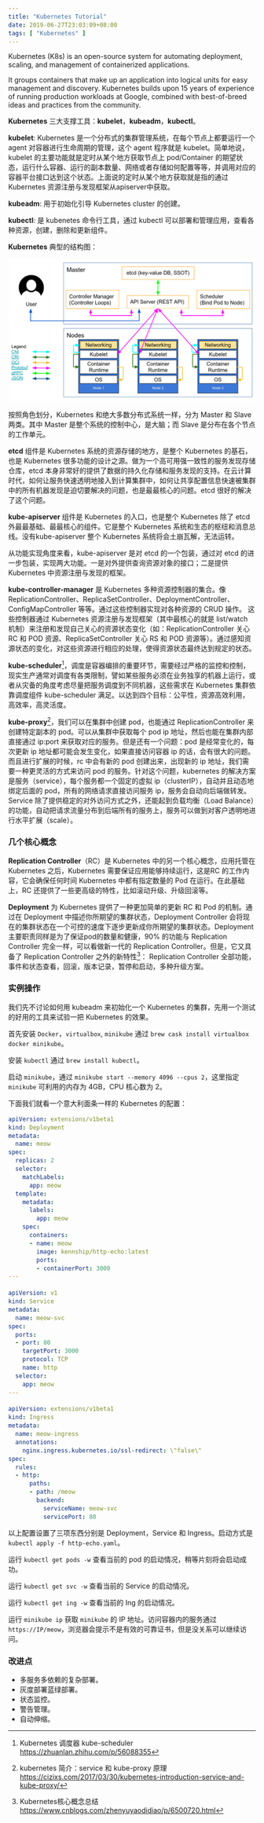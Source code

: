 ```yaml
---
title: "Kubernetes Tutorial"
date: 2019-06-27T23:03:09+08:00
tags: [ "Kubernetes" ]
---
```


Kubernetes (K8s) is an open-source system for automating deployment, scaling, and management of containerized applications.

It groups containers that make up an application into logical units for easy management and discovery. Kubernetes builds upon 15 years of experience of running production workloads at Google, combined with best-of-breed ideas and practices from the community.

<!--more-->

__Kubernetes__ 三大支撑工具：__kubelet__，__kubeadm__，__kubectl__。

__kubelet__: Kubernetes 是一个分布式的集群管理系统，在每个节点上都要运行一个 agent 对容器进行生命周期的管理，这个 agent 程序就是 kubelet。简单地说，kubelet 的主要功能就是定时从某个地方获取节点上 pod/Container 的期望状态，运行什么容器、运行的副本数量、网络或者存储如何配置等等，并调用对应的容器平台接口达到这个状态。上面说的定时从某个地方获取就是指的通过 Kubernetes 资源注册与发现框架从apiserver中获取。

__kubeadm__: 用于初始化引导 Kubernetes cluster 的创建。

__kubectl__: 是 kubenetes 命令行工具，通过 kubectl 可以部署和管理应用，查看各种资源，创建，删除和更新组件。

__Kubernetes__ 典型的结构图：

![Kubernetes](/img/kubernetes-control-plane.png)

按照角色划分，Kubernetes 和绝大多数分布式系统一样，分为 Master 和 Slave 两类。其中 Master 是整个系统的控制中心，是大脑；而 Slave 是分布在各个节点的工作单元。

__etcd__ 组件是 Kubernetes 系统的资源存储的地方，是整个 Kubernetes 的基石，也是 Kubernetes 很多功能的设计之源。做为一个高可用强一致性的服务发现存储仓库，etcd 本身非常好的提供了数据的持久化存储和服务发现的支持。在云计算时代，如何让服务快速透明地接入到计算集群中，如何让共享配置信息快速被集群中的所有机器发现是迫切要解决的问题，也是最最核心的问题。etcd 很好的解决了这个问题。

__kube-apiserver__ 组件是 Kubernetes 的入口，也是整个 Kubernetes 除了 etcd 外最最基础、最最核心的组件。它是整个 Kubernetes 系统和生态的枢纽和消息总线。没有kube-apiserver 整个 Kubernetes 系统将会土崩瓦解，无法运转。

从功能实现角度来看，kube-apiserver 是对 etcd 的一个包装，通过对 etcd 的进一步包装，实现两大功能。一是对外提供查询资源对象的接口；二是提供 Kubernetes 中资源注册与发现的框架。

__kube-controller-manager__ 是 Kubernetes 多种资源控制器的集合。像 ReplicationController、ReplicaSetController、DeploymentController、ConfigMapController 等等。通过这些控制器实现对各种资源的 CRUD 操作。 这些控制器通过 Kubernetes 资源注册与发现框架（其中最核心的就是 list/watch 机制）来注册和发现自己关心的资源状态变化（如：ReplicationController 关心 RC 和 POD 资源、ReplicaSetController 关心 RS 和 POD 资源等）。通过感知资源状态的变化，对这些资源进行相应的处理，使得资源状态最终达到规定的状态。

__kube-scheduler__[^1]，调度是容器编排的重要环节，需要经过严格的监控和控制，现实生产通常对调度有各类限制，譬如某些服务必须在业务独享的机器上运行，或者从灾备的角度考虑尽量把服务调度到不同机器，这些需求在 Kubernetes 集群依靠调度组件 kube-scheduler 满足。以达到四个目标：公平性，资源高效利用，高效率，高灵活度。

__kube-proxy__[^2]，我们可以在集群中创建 pod，也能通过 ReplicationController 来创建特定副本的 pod。可以从集群中获取每个 pod ip 地址，然后也能在集群内部直接通过 ip:port 来获取对应的服务。但是还有一个问题：pod 是经常变化的，每次更新 ip 地址都可能会发生变化，如果直接访问容器 ip 的话，会有很大的问题。而且进行扩展的时候，rc 中会有新的 pod 创建出来，出现新的 ip 地址，我们需要一种更灵活的方式来访问 pod 的服务。针对这个问题，kubernetes 的解决方案是服务（service），每个服务都一个固定的虚拟 ip（clusterIP），自动并且动态地绑定后面的 pod，所有的网络请求直接访问服务 ip，服务会自动向后端做转发。Service 除了提供稳定的对外访问方式之外，还能起到负载均衡（Load Balance）的功能，自动把请求流量分布到后端所有的服务上，服务可以做到对客户透明地进行水平扩展（scale）。

### 几个核心概念

__Replication Controller__（RC）是 Kubernetes 中的另一个核心概念，应用托管在 Kubernetes 之后，Kubernetes 需要保证应用能够持续运行，这是RC 的工作内容，它会确保任何时间 Kubernetes 中都有指定数量的 Pod 在运行。在此基础上，RC 还提供了一些更高级的特性，比如滚动升级、升级回滚等。

__Deployment__ 为 Kubernetes 提供了一种更加简单的更新 RC 和 Pod 的机制。通过在 Deployment 中描述你所期望的集群状态，Deployment Controller 会将现在的集群状态在一个可控的速度下逐步更新成你所期望的集群状态。Deployment 主要职责同样是为了保证pod的数量和健康，90% 的功能与 Replication Controller 完全一样，可以看做新一代的 Replication Controller。但是，它又具备了 Replication Controller 之外的新特性[^3]：
Replication Controller 全部功能，事件和状态查看，回滚，版本记录，暂停和启动，多种升级方案。

### 实例操作

我们先不讨论如何用 kubeadm 来初始化一个 Kubernetes 的集群，先用一个测试的好用的工具来试验一把 Kubernetes 的效果。

首先安装 `Docker`，`virtualbox`, `minikube` 通过 `brew cask install virtualbox docker minikube`。

安装 `kubectl` 通过 `brew install kubectl`。

启动 `minikube`，通过 `minikube start --memory 4096 --cpus 2`，这里指定 `minikube` 可利用的内存为 4GB，CPU 核心数为 2。

下面我们就看一个意大利面条一样的 Kubernetes 的配置：

``` yaml
apiVersion: extensions/v1beta1
kind: Deployment
metadata:
  name: meow
spec:
  replicas: 2
  selector:
    matchLabels:
      app: meow
  template:
    metadata:
      labels:
        app: meow
    spec:
      containers:
      - name: meow
        image: kennship/http-echo:latest
        ports:
        - containerPort: 3000
---

apiVersion: v1
kind: Service
metadata:
  name: meow-svc
spec:
  ports:
  - port: 80
    targetPort: 3000
    protocol: TCP
    name: http
  selector:
    app: meow
---

apiVersion: extensions/v1beta1
kind: Ingress
metadata:
  name: meow-ingress
  annotations:
    nginx.ingress.kubernetes.io/ssl-redirect: \"false\"
spec:
  rules:
  - http:
      paths:
      - path: /meow
        backend:
          serviceName: meow-svc
          servicePort: 80
```

以上配置设置了三项东西分别是 Deployment，Service 和 Ingress。启动方式是 `kubectl apply -f http-echo.yaml`。

运行 `kubectl get pods -w` 查看当前的 pod 的启动情况，稍等片刻将会启动成功。

运行 `kubectl get svc -w` 查看当前的 Service 的启动情况。

运行 `kubectl get ing -w` 查看当前的 Ing 的启动情况。

运行 `minikube ip` 获取 `minikube` 的 IP 地址。访问容器内的服务通过 `https://IP/meow`，浏览器会提示不是有效的可靠证书，但是没关系可以继续访问。

### 改进点

- 多服务多依赖的复杂部署。
- 灰度部署蓝绿部署。
- 状态监控。
- 警告管理。
- 自动伸缩。

[^1]: Kubernetes 调度器 kube-scheduler https://zhuanlan.zhihu.com/p/56088355
[^2]: kubernetes 简介：service 和 kube-proxy 原理 https://cizixs.com/2017/03/30/kubernetes-introduction-service-and-kube-proxy/
[^3]: Kubernetes核心概念总结 https://www.cnblogs.com/zhenyuyaodidiao/p/6500720.html
